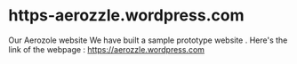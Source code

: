 # https-aerozzle.wordpress.com
Our Aerozole website
We have built a sample prototype website .
Here's the link of the webpage : https://aerozzle.wordpress.com
 
